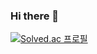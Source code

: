 ### Hi there 👋
[![Solved.ac
프로필](http://mazassumnida.wtf/api/v2/generate_badge?boj=ezicland)](https://solved.ac/ezicland)

<!--
**Sondouni/Sondouni** is a ✨ _special_ ✨ repository because its `README.md` (this file) appears on your GitHub profile.

Here are some ideas to get you started:

- 🔭 I’m currently working on ...
- 🌱 I’m currently learning ...
- 👯 I’m looking to collaborate on ...
- 🤔 I’m looking for help with ...
- 💬 Ask me about ...
- 📫 How to reach me: ...
- 😄 Pronouns: ...
- ⚡ Fun fact: ...
-->
